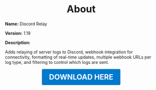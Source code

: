 <h1 style="text-align:center; font-size:2rem; font-weight:bold;">About</h1>

**Name:**
Discord Relay

**Version:**
1.19

**Description:**

Adds relaying of server logs to Discord, webhook integration for connectivity, formatting of real-time updates, multiple webhook URLs per log type, and filtering to control which logs are sent.




<p align="center"><a href="https://github.com/LiliaFramework/Modules/raw/refs/heads/gh-pages/discordrelay.zip" style="display:inline-block;padding:12px 24px;font-size:1.5rem;font-weight:bold;text-decoration:none;color:#fff;background-color:var(--md-primary-fg-color,#007acc);border-radius:4px;">DOWNLOAD HERE</a></p>